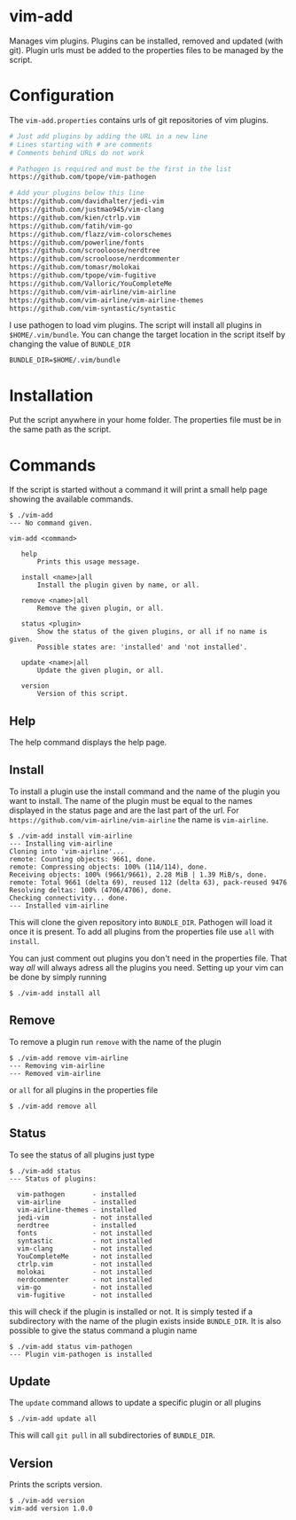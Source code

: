 vim-add
=========

Manages vim plugins. Plugins can be installed, removed and updated (with git).
Plugin urls must be added to the properties files to be managed by the script.

# Configuration

The `vim-add.properties` contains urls of git repositories of vim plugins.

```bash
# Just add plugins by adding the URL in a new line
# Lines starting with # are comments
# Comments behind URLs do not work

# Pathogen is required and must be the first in the list
https://github.com/tpope/vim-pathogen

# Add your plugins below this line
https://github.com/davidhalter/jedi-vim
https://github.com/justmao945/vim-clang
https://github.com/kien/ctrlp.vim
https://github.com/fatih/vim-go
https://github.com/flazz/vim-colorschemes
https://github.com/powerline/fonts
https://github.com/scrooloose/nerdtree
https://github.com/scrooloose/nerdcommenter
https://github.com/tomasr/molokai
https://github.com/tpope/vim-fugitive
https://github.com/Valloric/YouCompleteMe
https://github.com/vim-airline/vim-airline
https://github.com/vim-airline/vim-airline-themes
https://github.com/vim-syntastic/syntastic
```

I use pathogen to load vim plugins. The script will install all plugins in
`$HOME/.vim/bundle`. You can change the target location in the script itself
by changing the value of `BUNDLE_DIR`

    BUNDLE_DIR=$HOME/.vim/bundle

# Installation

Put the script anywhere in your home folder. The properties file must be in
the same path as the script.

# Commands

If the script is started without a command it will print a small help page showing the
available commands.

    $ ./vim-add
    --- No command given.

    vim-add <command>

       help
           Prints this usage message.

       install <name>|all
           Install the plugin given by name, or all.

       remove <name>|all
           Remove the given plugin, or all.

       status <plugin>
           Show the status of the given plugins, or all if no name is given.
           Possible states are: 'installed' and 'not installed'.

       update <name>|all
           Update the given plugin, or all.

       version
           Version of this script.

## Help

The help command displays the help page.

## Install

To install a plugin use the install command and the name of the plugin you want to install.
The name of the plugin must be equal to the names displayed in the status page and are the
last part of the url. For `https://github.com/vim-airline/vim-airline` the name is `vim-airline`.

    $ ./vim-add install vim-airline
    --- Installing vim-airline
    Cloning into 'vim-airline'...
    remote: Counting objects: 9661, done.
    remote: Compressing objects: 100% (114/114), done.
    Receiving objects: 100% (9661/9661), 2.28 MiB | 1.39 MiB/s, done.
    remote: Total 9661 (delta 69), reused 112 (delta 63), pack-reused 9476
    Resolving deltas: 100% (4706/4706), done.
    Checking connectivity... done.
    --- Installed vim-airline

This will clone the given repository into `BUNDLE_DIR`. Pathogen will load it once it is present.
To add all plugins from the properties file use `all` with `install`.

You can just comment out plugins you don't need in the properties file. That way *all* will always
adress all the plugins you need. Setting up your vim can be done by simply running

    $ ./vim-add install all

## Remove

To remove a plugin run `remove` with the name of the plugin

    $ ./vim-add remove vim-airline
    --- Removing vim-airline
    --- Removed vim-airline

or `all` for all plugins in the properties file

    $ ./vim-add remove all

## Status

To see the status of all plugins just type

    $ ./vim-add status
    --- Status of plugins:

      vim-pathogen       - installed
      vim-airline        - installed
      vim-airline-themes - installed
      jedi-vim           - not installed
      nerdtree           - installed
      fonts              - not installed
      syntastic          - not installed
      vim-clang          - not installed
      YouCompleteMe      - not installed
      ctrlp.vim          - not installed
      molokai            - not installed
      nerdcommenter      - not installed
      vim-go             - not installed
      vim-fugitive       - not installed

this will check if the plugin is installed or not. It is simply tested if a subdirectory with the
name of the plugin exists inside `BUNDLE_DIR`. It is also possible to give the status command a
plugin name

    $ ./vim-add status vim-pathogen
    --- Plugin vim-pathogen is installed

## Update

The `update` command allows to update a specific plugin or all plugins

    $ ./vim-add update all

This will call `git pull` in all subdirectories of `BUNDLE_DIR`.

## Version

Prints the scripts version.

    $ ./vim-add version
    vim-add version 1.0.0
